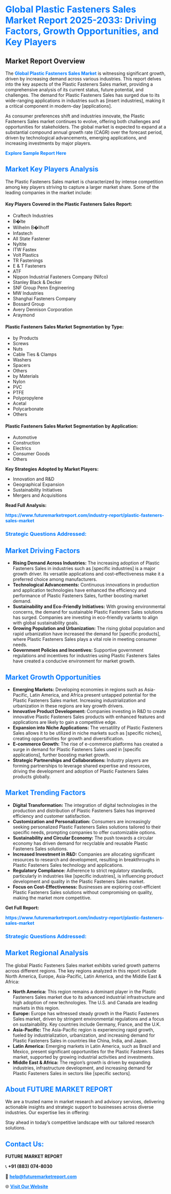 <h1 style="color: #007BFF;">Global Plastic Fasteners Sales Market Report 2025-2033: Driving Factors, Growth Opportunities, and Key Players</h1>

<section id="overview">
<h2>Market Report Overview</h2>
<p>The <a href="https://www.futuremarketreport.com/industry-report/plastic-fasteners-sales-market" style="color: #007BFF; text-decoration: none;"><strong>Global Plastic Fasteners Sales Market</strong></a> is witnessing significant growth, driven by increasing demand across various industries. This report delves into the key aspects of the Plastic Fasteners Sales market, providing a comprehensive analysis of its current status, future potential, and challenges. The demand for Plastic Fasteners Sales has surged due to its wide-ranging applications in industries such as [insert industries], making it a critical component in modern-day [applications].</p>
<p>As consumer preferences shift and industries innovate, the Plastic Fasteners Sales market continues to evolve, offering both challenges and opportunities for stakeholders. The global market is expected to expand at a substantial compound annual growth rate (CAGR) over the forecast period, driven by technological advancements, emerging applications, and increasing investments by major players.</p>
</section>

<section id="overview">
<p><a href="https://www.futuremarketreport.com/request-sample/reportId=109391" style="color: #007BFF; text-decoration: none;"><strong>Explore Sample Report Here</strong></a></p>
</section>

<section id="key-players">
<h2 style="color: #007BFF;">Market Key Players Analysis</h2>
<p>The Plastic Fasteners Sales market is characterized by intense competition among key players striving to capture a larger market share. Some of the leading companies in the market include:</p>
<h4>Key Players Covered in the Plastic Fasteners Sales Report:</h4>
<ul><li>Craftech Industries</li><li>B�lte</li><li>Wilhelm B�llhoff</li><li>Infastech</li><li>All State Fastener</li><li>Nyltite</li><li>ITW Fastex</li><li>Volt Plastics</li><li>TR Fastenings</li><li>E &amp; T Fasteners</li><li>ATF</li><li>Nippon Industrial Fasteners Company (Nifco)</li><li>Stanley Black &amp; Decker</li><li>SNF Group Penn Engineering</li><li>MW Industries</li><li>Shanghai Fasteners Company</li><li>Bossard Group</li><li>Avery Dennison Corporation</li><li>Araymond</li></ul>
<h4>Plastic Fasteners Sales Market Segmentation by Type:</h4>
<ul><li>by Products</li><li>Screws</li><li>Nuts</li><li>Cable Ties &amp; Clamps</li><li>Washers</li><li>Spacers</li><li>Others</li><li>by Materials</li><li>Nylon</li><li>PVC</li><li>PTFE</li><li>Polypropylene</li><li>Acetal</li><li>Polycarbonate</li><li>Others</li></ul>

<h4>Plastic Fasteners Sales Market Segmentation by Application:</h4>
<ul><li>Automotive</li><li>Construction</li><li>Electrics</li><li>Consumer Goods</li><li>Others</li></ul>
<p><strong>Key Strategies Adopted by Market Players:</strong></p>
<ul>
<li>Innovation and R&D</li>
<li>Geographical Expansion</li>
<li>Sustainability Initiatives</li>
<li>Mergers and Acquisitions</li>
</ul>
</section>

<section>
<p><strong>Read Full Analysis: </strong></p><a href="https://www.futuremarketreport.com/industry-report/plastic-fasteners-sales-market" style="color: #007BFF; text-decoration: none;"><strong>https://www.futuremarketreport.com/industry-report/plastic-fasteners-sales-market</strong></a>
<h3 style="color: #007BFF;">Strategic Questions Addressed:</h3>
</section>

<section id="driving-factors">
<h2 style="color: #007BFF;">Market Driving Factors</h2>
<ul>
<li><strong>Rising Demand Across Industries:</strong> The increasing adoption of Plastic Fasteners Sales in industries such as [specific industries] is a major growth driver. Its versatile applications and cost-effectiveness make it a preferred choice among manufacturers.</li>
<li><strong>Technological Advancements:</strong> Continuous innovations in production and application technologies have enhanced the efficiency and performance of Plastic Fasteners Sales, further boosting market demand.</li>
<li><strong>Sustainability and Eco-Friendly Initiatives:</strong> With growing environmental concerns, the demand for sustainable Plastic Fasteners Sales solutions has surged. Companies are investing in eco-friendly variants to align with global sustainability goals.</li>
<li><strong>Growing Population and Urbanization:</strong> The rising global population and rapid urbanization have increased the demand for [specific products], where Plastic Fasteners Sales plays a vital role in meeting consumer needs.</li>
<li><strong>Government Policies and Incentives:</strong> Supportive government regulations and incentives for industries using Plastic Fasteners Sales have created a conducive environment for market growth.</li>
</ul>
</section>

<section id="growth-opportunities">
<h2 style="color: #007BFF;">Market Growth Opportunities</h2>
<ul>
<li><strong>Emerging Markets:</strong> Developing economies in regions such as Asia-Pacific, Latin America, and Africa present untapped potential for the Plastic Fasteners Sales market. Increasing industrialization and urbanization in these regions are key growth drivers.</li>
<li><strong>Innovative Product Development:</strong> Companies investing in R&D to create innovative Plastic Fasteners Sales products with enhanced features and applications are likely to gain a competitive edge.</li>
<li><strong>Expansion into Niche Applications:</strong> The versatility of Plastic Fasteners Sales allows it to be utilized in niche markets such as [specific niches], creating opportunities for growth and diversification.</li>
<li><strong>E-commerce Growth:</strong> The rise of e-commerce platforms has created a surge in demand for Plastic Fasteners Sales used in [specific applications], further boosting market growth.</li>
<li><strong>Strategic Partnerships and Collaborations:</strong> Industry players are forming partnerships to leverage shared expertise and resources, driving the development and adoption of Plastic Fasteners Sales products globally.</li>
</ul>
</section>

<section id="trending-factors">
<h2 style="color: #007BFF;">Market Trending Factors</h2>
<ul>
<li><strong>Digital Transformation:</strong> The integration of digital technologies in the production and distribution of Plastic Fasteners Sales has improved efficiency and customer satisfaction.</li>
<li><strong>Customization and Personalization:</strong> Consumers are increasingly seeking personalized Plastic Fasteners Sales solutions tailored to their specific needs, prompting companies to offer customizable options.</li>
<li><strong>Sustainability and Circular Economy:</strong> The push towards a circular economy has driven demand for recyclable and reusable Plastic Fasteners Sales solutions.</li>
<li><strong>Increased Investment in R&D:</strong> Companies are allocating significant resources to research and development, resulting in breakthroughs in Plastic Fasteners Sales technology and applications.</li>
<li><strong>Regulatory Compliance:</strong> Adherence to strict regulatory standards, particularly in industries like [specific industries], is influencing product development and quality in the Plastic Fasteners Sales market.</li>
<li><strong>Focus on Cost-Effectiveness:</strong> Businesses are exploring cost-efficient Plastic Fasteners Sales solutions without compromising on quality, making the market more competitive.</li>
</ul>
</section>

<section>
<p><strong>Get Full Report: </strong></p><a href="https://www.futuremarketreport.com/industry-report/plastic-fasteners-sales-market" style="color: #007BFF; text-decoration: none;"><strong>https://www.futuremarketreport.com/industry-report/plastic-fasteners-sales-market</strong></a>
<h3 style="color: #007BFF;">Strategic Questions Addressed:</h3>
</section>


<section id="regional-analysis">
<h2 style="color: #007BFF;">Market Regional Analysis</h2>
<p>The global Plastic Fasteners Sales market exhibits varied growth patterns across different regions. The key regions analyzed in this report include North America, Europe, Asia-Pacific, Latin America, and the Middle East & Africa:</p>
<ul>
<li><strong>North America:</strong> This region remains a dominant player in the Plastic Fasteners Sales market due to its advanced industrial infrastructure and high adoption of new technologies. The U.S. and Canada are leading markets in this region.</li>
<li><strong>Europe:</strong> Europe has witnessed steady growth in the Plastic Fasteners Sales market, driven by stringent environmental regulations and a focus on sustainability. Key countries include Germany, France, and the U.K.</li>
<li><strong>Asia-Pacific:</strong> The Asia-Pacific region is experiencing rapid growth, fueled by industrialization, urbanization, and increasing demand for Plastic Fasteners Sales in countries like China, India, and Japan.</li>
<li><strong>Latin America:</strong> Emerging markets in Latin America, such as Brazil and Mexico, present significant opportunities for the Plastic Fasteners Sales market, supported by growing industrial activities and investments.</li>
<li><strong>Middle East & Africa:</strong> The region’s growth is driven by expanding industries, infrastructure development, and increasing demand for Plastic Fasteners Sales in sectors like [specific sectors].</li>
</ul>
</section>

<footer>
<h2 style="color: #007BFF;">About FUTURE MARKET REPORT</h2>
<p>We are a trusted name in market research and advisory services, delivering actionable insights and strategic support to businesses across diverse industries. Our expertise lies in offering:</p>

<p>Stay ahead in today’s competitive landscape with our tailored research solutions.</p>

<h2 style="color: #007BFF;">Contact Us:</h2>
<p><strong>FUTURE MARKET REPORT</strong></p>
<p>📞 <strong>+91 (883) 074-8030</strong></p>
<p>📧 <strong><a href="mailto:help@futuremarketreport.com" style="color: #007BFF;">help@futuremarketreport.com</a></strong></p>
<p>🌐 <strong><a href="https://www.futuremarketreport.com/" style="color: #007BFF;">Visit Our Website</a></strong></p>
</footer>